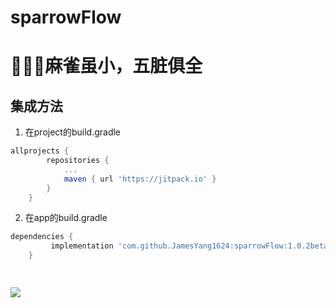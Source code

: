 # sparrowFlow
# 🌈🌈🌈麻雀虽小，五脏俱全

## 集成方法
1.  在project的build.gradle
```gradle
allprojects {
		repositories {
			...
			maven { url 'https://jitpack.io' }
		}
	}
```
2.  在app的build.gradle
```gradle
dependencies {
	     implementation 'com.github.JamesYang1624:sparrowFlow:1.0.2beta'
	}

	

```
[![](https://jitpack.io/v/JamesYang1624/sparrowFlow.svg)](https://jitpack.io/#JamesYang1624/sparrowFlow)
